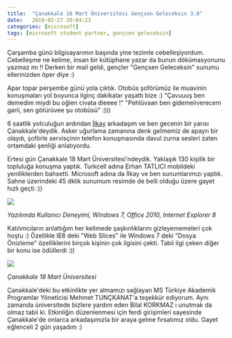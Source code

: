 ```yaml
---
title:  "Çanakkale 18 Mart Üniversitesi Gençsen Geleceksin 3.0"
date:   2010-02-27 20:04:23
categories: [microsoft]
tags: [microsoft student partner, gençsen geleceksin]
---
```



Çarşamba günü bilgisayarımın başında yine tezimle cebelleşiyordum. Cebelleşme ne kelime, insan bir kütüphane yazar da bunun dökümasyonunu yazmaz mı !! Derken bir mail geldi, gençler "Gençsen Geleceksin" sunumu ellerinizden öper diye :)

  

Apar topar perşembe günü yola çıktık. Otobüs şoförümüz ile muavinin konuşmaları yol boyunca ilginç dakikalar yaşattı bize :) "Çavuuuş ben demedim miydi bu oğlen civata dieeee !" "Pehlüvaan ben gidemeiiverecem garii, sen götürüvee şu otobüsü" :)))

  

6 saatlik yolculuğun ardından  [İlkay](http://www.ilkayilknur.com/)  arkadaşım ve ben gecenin bir yarısı Çanakkale'deydik. Asker uğurlama zamanına denk gelmemiz de apayrı bir olaydı, şoförle servisçinin telefon konuşmasında davul zurna sesleri zaten ortamdaki şenliği anlatıyordu.

  

Ertesi gün Çanakkale 18 Mart Üniversitesi'ndeydik. Yaklaşık 130 kişilik bir topluluğa konuşma yaptık. Turkcell adına Erhan TATLICI mobildeki yeniliklerden bahsetti. Microsoft adına da İlkay ve ben sunumlarımızı yaptık. Sahne üzerindeki 45 dklık sunumum resimde de belli olduğu üzere gayet hızlı geçti :))

  

[![](http://4.bp.blogspot.com/_-PvBeE2cwcg/S4kZ8toe7rI/AAAAAAAAAKE/Ff-iv0a9w_I/s640/Cem_Sahne.JPG)](http://4.bp.blogspot.com/_-PvBeE2cwcg/S4kZ8toe7rI/AAAAAAAAAKE/Ff-iv0a9w_I/s1600-h/Cem_Sahne.JPG)

  

_Yazılımda Kullanıcı Deneyimi, Windows 7, Office 2010, Internet Explorer 8_

  

Katılımcıların anlattığım her kelimede şaşkınlıklarını gizleyememeleri çok hoştu :) Özellikle IE8 deki "Web Slices" ile Windows 7 deki "Dosya Önizleme" özelliklerini birçok kişinin çok ilgisini çekti. Tabii ilgi çeken diğer bir konu ise ödüllerdi :))

  

[![](http://2.bp.blogspot.com/_-PvBeE2cwcg/S4kcw7wLJtI/AAAAAAAAAKM/oFyofxaRyCo/s640/Toplu_Fotograf.JPG)](http://2.bp.blogspot.com/_-PvBeE2cwcg/S4kcw7wLJtI/AAAAAAAAAKM/oFyofxaRyCo/s1600-h/Toplu_Fotograf.JPG)

  

_Çanakkale 18 Mart Üniversitesi_

  

Çanakkale'deki bu etkinlikte yer almamızı sağlayan MS Türkiye Akademik Programlar Yöneticisi Mehmet TUNÇKANAT'a teşekkür ediyorum. Aynı zamanda üniversitede bizlere yardım eden  Bilal KORKMAZ  ı unutmak da olmaz tabii ki. Etkinliğin düzenlenmesi için ferdi girişimleri sayesinde Çanakkale'de onlarca arkadaşımızla bir araya gelme fırsatımız oldu. Gayet eğlenceli 2 gün yaşadım :)
